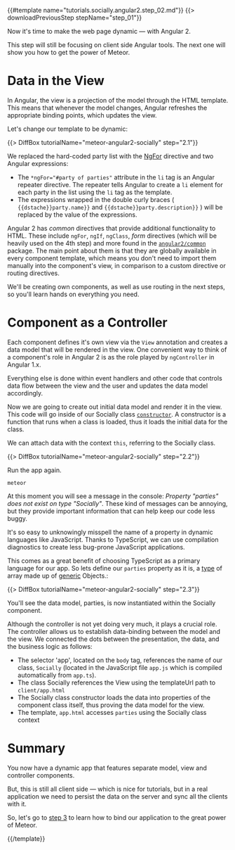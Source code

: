 {{#template name="tutorials.socially.angular2.step_02.md"}}
{{> downloadPreviousStep stepName="step_01"}}

Now it's time to make the web page dynamic — with Angular 2.

This step will still be focusing on client side Angular tools. The next one will show you how to get the power of Meteor.

# Data in the View

In Angular, the view is a projection of the model through the HTML template. This means that whenever the model changes, Angular refreshes the appropriate binding points, which updates the view.

Let's change our template to be dynamic:

{{> DiffBox tutorialName="meteor-angular2-socially" step="2.1"}}

We replaced the hard-coded party list with the [NgFor](https://angular.io/docs/js/latest/api/directives/NgFor-class.html) directive and two Angular expressions:

* The `*ngFor="#party of parties"` attribute in the `li` tag is an Angular repeater directive. The repeater tells Angular to create a `li` element for each party in the list using the `li` tag as the template.
* The expressions wrapped in the double curly braces ( `{{dstache}}party.name}}` and `{{dstache}}party.description}}` ) will be replaced by the value of the expressions.

Angular 2 has _common_ directives that provide additional functionality to HTML. These include `ngFor`, `ngIf`, `ngClass`, _form_ directives (which will be heavily used on the 4th step) and more found in the [`angular2/common`](https://angular.io/docs/ts/latest/api/common/) package. The main point about them is that they are globally available in every component template, which means you don't need to import them manually into the component's view, in comparison to a custom directive or routing directives.

We'll be creating own components, as well as use routing in the next steps, so you'll learn hands on everything you need.

# Component as a Controller

Each component defines it's own view via the `View` annotation and creates a data model that will be rendered in the view. One convenient way to think of a component's role in Angular 2 is as the role played by `ngController` in Angular 1.x.

Everything else is done within event handlers and other code that controls data flow between the view and the user
and updates the data model accordingly.

Now we are going to create out initial data model and render it in the view.
This code will go inside of our Socially class [`constructor`](https://developer.mozilla.org/en-US/docs/Web/JavaScript/Reference/Classes/constructor). A constructor is a function that runs when a class is loaded, thus it loads the initial data for the class.

We can attach data with the context `this`, referring to the Socially class.

{{> DiffBox tutorialName="meteor-angular2-socially" step="2.2"}}

Run the app again.

    meteor

At this moment you will see a message in the console: _Property "parties" does not exist on type "Socially"_.
These kind of messages can be annoying, but they provide important information that can help keep our code less buggy.

It's so easy to unknowingly misspell the name of a property in dynamic languages like JavaScript.
Thanks to TypeScript, we can use compilation diagnostics to create less bug-prone JavaScript applications.

This comes as a great benefit of choosing TypeScript as a primary language
for our app. So lets define our `parties` property as it is, a [type](http://www.typescriptlang.org/Handbook#basic-types) of array made up of [generic](http://www.typescriptlang.org/Handbook#generics) Objects.:

{{> DiffBox tutorialName="meteor-angular2-socially" step="2.3"}}

You'll see the data model, parties, is now instantiated within the Socially component.

Although the controller is not yet doing very much, it plays a crucial role. The controller allows us to establish data-binding between the model and the view. We connected the dots between the presentation, the data, and the business logic as follows:

- The selector 'app', located on the `body` tag, references the name of our class, `Socially` (located in the JavaScript file `app.js` which is compiled automatically from `app.ts`).
- The class Socially references the View using the templateUrl path to `client/app.html`
- The Socially class constructor loads the data into properties of the component class itself, thus proving the data model for the view.
- The template, `app.html` accesses `parties` using the Socially class context

# Summary

You now have a dynamic app that features separate model, view and controller components.

But, this is still all client side — which is nice for tutorials, but in a real application we need to persist the data on the server and sync all the clients with it.

So, let's go to [step 3](/tutorials/angular2/3-way-data-binding) to learn how to bind our application to the great power of Meteor.

{{/template}}
